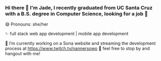 ### Hi there 👋 I'm Jade, I recently graduated from UC Santa Cruz with a B.S. degree in Computer Science, looking for a job 🙏


😄 Pronouns: she/her

✨ full stack web app development | mobile app development

🔭 I’m currently working on a Sona website and streaming the development process at https://www.twitch.tv/nannersowo 💬 feel free to stop by and hangout with me!
<!--
**rangedminionotp/rangedminionotp** is a ✨ _special_ ✨ repository because its `README.md` (this file) appears on your GitHub profile.

Here are some ideas to get you started:

- 🔭 I’m currently working on ...
- 🌱 I’m currently learning ...
- 👯 I’m looking to collaborate on ...
- 🤔 I’m looking for help with ...
- 💬 Ask me about ...
- 📫 How to reach me: ...
- 😄 Pronouns: ...
- ⚡ Fun fact: ...
-->
